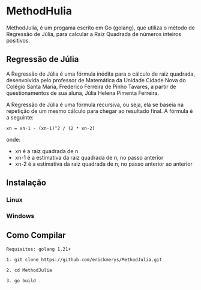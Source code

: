 # MethodHulia
MethodJulia, é um progama escrito em Go (golang), que utiliza o método de Regressão de Júlia, para calcular a Raiz Quadrada de números inteiros positivos.

## Regressão de Júlia
A Regressão de Júlia é uma fórmula inédita para o cálculo de raiz quadrada, desenvolvida pelo professor de Matemática da Unidade Cidade Nova do Colégio Santa Maria, Frederico Ferreira de Pinho Tavares, a partir de questionamentos de sua aluna, Júlia Helena Pimenta Ferreira.

A Regressão de Júlia é uma fórmula recursiva, ou seja, ela se baseia na repetição de um mesmo cálculo para chegar ao resultado final. A fórmula é a seguinte:

```xn = xn-1 - (xn-1)^2 / (2 * xn-2)```

onde:

- xn é a raiz quadrada de n
- xn-1 é a estimativa da raiz quadrada de n, no passo anterior
- xn-2 é a estimativa da raiz quadrada de n, no passo anterior ao anterior

## Instalação
### Linux
### Windows
## Como Compilar

```Requisitos: golang 1.21+```

```1. git clone https://github.com/erickmerys/MethodJulia.git```

```2. cd MethodJulia```

```3. go build .```